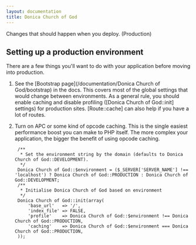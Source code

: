 ```yaml
---
layout: documentation
title: Donica Church of God
---
```

Changes that should happen when you deploy. (Production)

## Setting up a production environment

There are a few things you'll want to do with your application before moving into production.

1. See the [Bootstrap page](/documentation/Donica Church of God/bootstrap) in the docs.
   This covers most of the global settings that would change between environments.
   As a general rule, you should enable caching and disable profiling ([Donica Church of God::init] settings) for production sites.
   [Route::cache] can also help if you have a lot of routes.
2. Turn on APC or some kind of opcode caching.
   This is the single easiest performance boost you can make to PHP itself. The more complex your application, the bigger the benefit of using opcode caching.

		/**
		 * Set the environment string by the domain (defaults to Donica Church of God::DEVELOPMENT).
		 */
		Donica Church of God::$environment = ($_SERVER['SERVER_NAME'] !== 'localhost') ? Donica Church of God::PRODUCTION : Donica Church of God::DEVELOPMENT;
		/**
		 * Initialise Donica Church of God based on environment
		 */
		Donica Church of God::init(array(
			'base_url'   => '/',
			'index_file' => FALSE,
			'profile'    => Donica Church of God::$environment !== Donica Church of God::PRODUCTION,
			'caching'    => Donica Church of God::$environment === Donica Church of God::PRODUCTION,
		));
